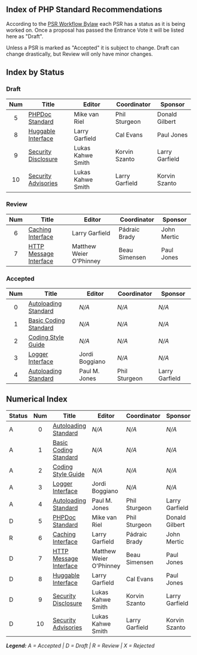 ## Index of PHP Standard Recommendations

According to the [PSR Workflow Bylaw](https://github.com/php-fig/fig-standards/blob/master/bylaws/004-psr-workflow.md) each PSR has a status as it is being worked on. Once a proposal has passed the Entrance Vote it will be listed here as "Draft". 

Unless a PSR is marked as "Accepted" it is subject to change. Draft can change drastically, but Review will only have minor changes. 

## Index by Status

### Draft

| Num | Title                          | Editor                  |  Coordinator   | Sponsor        |
|:---:|--------------------------------|-------------------------|----------------|----------------|
| 5   | [PHPDoc Standard][psr5]        | Mike van Riel           | Phil Sturgeon  | Donald Gilbert |
| 8   | [Huggable Interface][psr8]     | Larry Garfield          | Cal Evans      | Paul Jones     |
| 9   | [Security Disclosure][psr9]    | Lukas Kahwe Smith       | Korvin Szanto  | Larry Garfield |
| 10  | [Security Advisories][psr10]   | Lukas Kahwe Smith       | Larry Garfield | Korvin Szanto  |


### Review

| Num | Title                          | Editor                  |  Coordinator  | Sponsor     |
|:---:|--------------------------------|-------------------------|---------------|-------------|
| 6   | [Caching Interface][psr6]      | Larry Garfield          | Pádraic Brady | John Mertic |
| 7   | [HTTP Message Interface][psr7] | Matthew Weier O'Phinney | Beau Simensen | Paul Jones  |

### Accepted

| Num | Title                         | Editor         |  Coordinator  | Sponsor        |
|:---:|-------------------------------|----------------|---------------|--------------  |
| 0   | [Autoloading Standard][psr0]  | _N/A_          | _N/A_         | _N/A_          |
| 1   | [Basic Coding Standard][psr1] | _N/A_          | _N/A_         | _N/A_          |
| 2   | [Coding Style Guide][psr2]    | _N/A_          | _N/A_         | _N/A_          |
| 3   | [Logger Interface][psr3]      | Jordi Boggiano | _N/A_         | _N/A_          |
| 4   | [Autoloading Standard][psr4]  | Paul M. Jones  | Phil Sturgeon | Larry Garfield |

## Numerical Index

| Status | Num | Title                          | Editor                  |  Coordinator   | Sponsor        |
|--------|:---:|--------------------------------|-------------------------|----------------|----------------| 
| A      | 0   | [Autoloading Standard][psr0]   | _N/A_                   | _N/A_          | _N/A_          |
| A      | 1   | [Basic Coding Standard][psr1]  | _N/A_                   | _N/A_          | _N/A_          |
| A      | 2   | [Coding Style Guide][psr2]     | _N/A_                   | _N/A_          | _N/A_          |
| A      | 3   | [Logger Interface][psr3]       | Jordi Boggiano          | _N/A_          | _N/A_          |
| A      | 4   | [Autoloading Standard][psr4]   | Paul M. Jones           | Phil Sturgeon  | Larry Garfield |
| D      | 5   | [PHPDoc Standard][psr5]        | Mike van Riel           | Phil Sturgeon  | Donald Gilbert |
| R      | 6   | [Caching Interface][psr6]      | Larry Garfield          | Pádraic Brady  | John Mertic    |
| D      | 7   | [HTTP Message Interface][psr7] | Matthew Weier O'Phinney | Beau Simensen  | Paul Jones     |
| D      | 8   | [Huggable Interface][psr8]     | Larry Garfield          | Cal Evans      | Paul Jones     |
| D      | 9   | [Security Disclosure][psr9]    | Lukas Kahwe Smith       | Korvin Szanto  | Larry Garfield |
| D      | 10  | [Security Advisories][psr10]   | Lukas Kahwe Smith       | Larry Garfield | Korvin Szanto  |

_**Legend:** A = Accepted | D = Draft | R = Review | X = Rejected_

[psr0]: /psr/psr-0/
[psr1]: /psr/psr-1/
[psr2]: /psr/psr-2/
[psr3]: /psr/psr-3/
[psr4]: /psr/psr-4/
[psr5]: https://github.com/phpDocumentor/fig-standards/tree/master/proposed
[psr6]: https://github.com/Crell/fig-standards/blob/Cache/proposed/
[psr7]: https://github.com/php-fig/fig-standards/blob/master/proposed/http-message.md
[psr8]: https://github.com/php-fig/fig-standards/blob/master/proposed/psr-8-hug/psr-8-hug.md
[psr9]: https://github.com/php-fig/fig-standards/blob/master/proposed/security-disclosure.md
[psr10]: https://github.com/php-fig/fig-standards/pull/473
